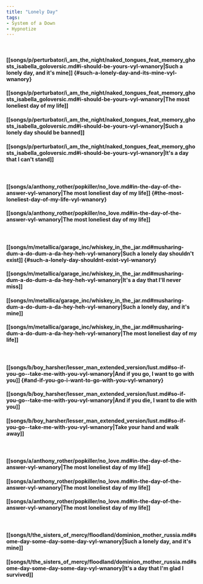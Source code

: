```yaml
---
title: "Lonely Day"
tags:
- System of a Down
- Hypnotize
---
```

&nbsp;
#### [[songs/p/perturbator/i_am_the_night/naked_tongues_feat_memory_ghosts_isabella_goloversic.md#i-should-be-yours-vyl-wnanory|Such a lonely day, and it's mine]] {#such-a-lonely-day-and-its-mine-vyl-wnanory}
#### [[songs/p/perturbator/i_am_the_night/naked_tongues_feat_memory_ghosts_isabella_goloversic.md#i-should-be-yours-vyl-wnanory|The most loneliest day of my life]]
#### [[songs/p/perturbator/i_am_the_night/naked_tongues_feat_memory_ghosts_isabella_goloversic.md#i-should-be-yours-vyl-wnanory|Such a lonely day should be banned]]
#### [[songs/p/perturbator/i_am_the_night/naked_tongues_feat_memory_ghosts_isabella_goloversic.md#i-should-be-yours-vyl-wnanory|It's a day that I can't stand]]
&nbsp;
#### [[songs/a/anthony_rother/popkiller/no_love.md#in-the-day-of-the-answer-vyl-wnanory|The most loneliest day of my life]] {#the-most-loneliest-day-of-my-life-vyl-wnanory}
#### [[songs/a/anthony_rother/popkiller/no_love.md#in-the-day-of-the-answer-vyl-wnanory|The most loneliest day of my life]]
&nbsp;
#### [[songs/m/metallica/garage_inc/whiskey_in_the_jar.md#musharing-dum-a-do-dum-a-da-hey-heh-vyl-wnanory|Such a lonely day shouldn't exist]] {#such-a-lonely-day-shouldnt-exist-vyl-wnanory}
#### [[songs/m/metallica/garage_inc/whiskey_in_the_jar.md#musharing-dum-a-do-dum-a-da-hey-heh-vyl-wnanory|It's a day that I'll never miss]]
#### [[songs/m/metallica/garage_inc/whiskey_in_the_jar.md#musharing-dum-a-do-dum-a-da-hey-heh-vyl-wnanory|Such a lonely day, and it's mine]]
#### [[songs/m/metallica/garage_inc/whiskey_in_the_jar.md#musharing-dum-a-do-dum-a-da-hey-heh-vyl-wnanory|The most loneliest day of my life]]
&nbsp;
#### [[songs/b/boy_harsher/lesser_man_extended_version/lust.md#so-if-you-go--take-me-with-you-vyl-wnanory|And if you go, I want to go with you]] {#and-if-you-go-i-want-to-go-with-you-vyl-wnanory}
#### [[songs/b/boy_harsher/lesser_man_extended_version/lust.md#so-if-you-go--take-me-with-you-vyl-wnanory|And if you die, I want to die with you]]
#### [[songs/b/boy_harsher/lesser_man_extended_version/lust.md#so-if-you-go--take-me-with-you-vyl-wnanory|Take your hand and walk away]]
&nbsp;
#### [[songs/a/anthony_rother/popkiller/no_love.md#in-the-day-of-the-answer-vyl-wnanory|The most loneliest day of my life]]
#### [[songs/a/anthony_rother/popkiller/no_love.md#in-the-day-of-the-answer-vyl-wnanory|The most loneliest day of my life]]
#### [[songs/a/anthony_rother/popkiller/no_love.md#in-the-day-of-the-answer-vyl-wnanory|The most loneliest day of my life]]
&nbsp;
#### [[songs/t/the_sisters_of_mercy/floodland/dominion_mother_russia.md#some-day-some-day-some-day-vyl-wnanory|Such a lonely day, and it's mine]]
#### [[songs/t/the_sisters_of_mercy/floodland/dominion_mother_russia.md#some-day-some-day-some-day-vyl-wnanory|It's a day that I'm glad I survived]]
